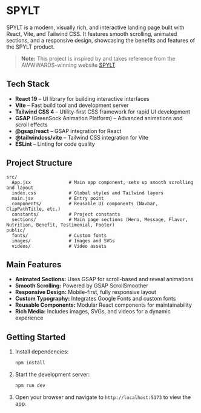 # SPYLT

SPYLT is a modern, visually rich, and interactive landing page built with React, Vite, and Tailwind CSS. It features smooth scrolling, animated sections, and a responsive design, showcasing the benefits and features of the SPYLT product.

> **Note:** This project is inspired by and takes reference from the AWWWARDS-winning website [SPYLT](https://www.awwwards.com/sites/spylt-milk).

## Tech Stack

- **React 19** – UI library for building interactive interfaces
- **Vite** – Fast build tool and development server
- **Tailwind CSS 4** – Utility-first CSS framework for rapid UI development
- **GSAP** (GreenSock Animation Platform) – Advanced animations and scroll effects
- **@gsap/react** – GSAP integration for React
- **@tailwindcss/vite** – Tailwind CSS integration for Vite
- **ESLint** – Linting for code quality

## Project Structure

```plaintext
src/
  App.jsx              # Main app component, sets up smooth scrolling and layout
  index.css            # Global styles and Tailwind layers
  main.jsx             # Entry point
  components/          # Reusable UI components (Navbar, ClipPathTitle, etc.)
  constants/           # Project constants
  sections/            # Main page sections (Hero, Message, Flavor, Nutrition, Benefit, Testimonial, Footer)
public/
  fonts/               # Custom fonts
  images/              # Images and SVGs
  videos/              # Video assets
```

## Main Features

- **Animated Sections:** Uses GSAP for scroll-based and reveal animations
- **Smooth Scrolling:** Powered by GSAP ScrollSmoother
- **Responsive Design:** Mobile-first, fully responsive layout
- **Custom Typography:** Integrates Google Fonts and custom fonts
- **Reusable Components:** Modular React components for maintainability
- **Rich Media:** Includes images, SVGs, and videos for a dynamic experience

## Getting Started

1. Install dependencies:

   ```sh
   npm install
   ```

2. Start the development server:

   ```sh
   npm run dev
   ```

3. Open your browser and navigate to `http://localhost:5173` to view the app.
